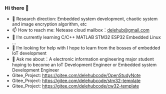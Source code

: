 ### Hi there 👋
- 🌱 Research direction: Embedded system development, chaotic system and image encryption algorithm, etc
- 📫 How to reach me: Netease cloud mailbox：delehub@gmail.com
- 🌱 I’m currently learning  C/C++ MATLAB STM32 ESP32 Embedded Linux ...
- 🤔 I’m looking for help with I hope to learn from the bosses of embedded IoT development
- 💬 Ask me about：A electronic information engineering major student hoping to become an IoT Development Engineer or Embedded system Development Engineer
- Gitee_Project: https://gitee.com/delehubcode/OpenStudyNote
- Gitee_Project: https://gitee.com/delehubcode/stm32-template
- Gitee_Project: https://gitee.com/delehubcode/cw32-template
